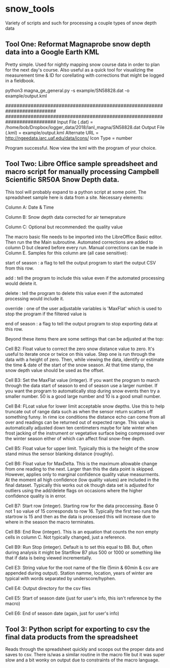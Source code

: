 # snow_tools
Variety of scripts and such for processing a couple types of snow depth data

## Tool One: Reformat Magnaprobe snow depth data into a Google Earth KML
Pretty simple.  Used for nightly mapping snow course data in order to plan for the next day's course.  Also useful as a quick tool for visualizing the measurement time & ID for corellating with corrections that might be logged in a fieldbook.

 python3 magna_ge_general.py -s example/SN58828.dat -o example/output.kml

##########################################################################
##########################################################################
Input File (.dat) =  /home/bob/Dropbox/logger_data/2018/lanl_magna/SN58828.dat
Output File (.kml) =  example/output.kml
Alternate URL =  http://ngeedata.iarc.uaf.edu/data/icons/
Icon Type =  number



Program successful.  Now view the kml with the program of your choice.


## Tool Two: Libre Office sample spreadsheet and macro script for manually processing Campbell Scientific SR50A Snow Depth data.
This tool will probably expand to a python script at some point.  The spreadsheet sample here is data from a site.  Necessary elements:

Column A: Date & Time

Column B: Snow depth data corrected for air temeprature

Column C: Optional but recommended: the quality value

The macro basic file needs to be imported into the LibreOffice Basic editor.  Then run the the Main subroutine.  Automated corrections are added to column D but cleared before every run.  Manual corrections can be made in Column E.  Samples for this column are (all case sensitive):

start of season  : a flag to tell the output program to start the output CSV from this row.

add : tell the program to include this value even if the automated processing would delete it.

delete : tell the program to delete this value even if the automated processing would include it.

override : one of the user adjustable variables is 'MaxFlat' which is used to stop the program if the filtered value is 

end of season : a flag to tell the output program to stop exporting data at this row.

Beyond these items there are some settings that can be adjusted at the top:

Cell B2:  Float value to correct the zero snow distance value to zero.  It's useful to iterate once or twice on this value.  Step one is run through the data with a height of zero.  Then, while viewing the data, identify or estimate the time & date of the start of the snow season. At that time stamp, the snow depth value should be used as the offset.

Cell B3: Set the MaxFlat value (integer).  If you want the program to march through the data start of season to end of season use a larger number.  If you want the program to automatically stop during snow events then try a smaller number.  50 is a good large number and 10 is a good small number.

Cell B4: FLoat value for lower limit acceptable snow depths.  Use this to help truncate out of range data such as when the sensor return scatters off something funny.  In rime ice conditions the distance echo can come from all over and readings can be returned out of expected range.  This value is automatically adjusted down ten centimeters maybe for late winter when frost jacking of the instrument or vegetative surface being compressed over the winter season either of which can affect final snow-free depth.

Cell B5: Float value for upper limit.  Typically this is the height of the snow stand minus the sensor blanking distance (roughly).  

Cell B6: Float value for MaxDelta. This is the maximum allowable change from one reading to the next.  Larger than this the data point is skipped.  However, applies only to marginal confidence quality value measurments.  At the moment all high confidence (low quality values) are included in the final dataset.  Typically this works out ok though data set is adjusted for outliers using the add/delete flags on occasions where the higher confidence quality is in error.

Cell B7: Start row (integer).  Starting row for the data proccessing.  Base 0 not 1 so value of 15 corresponds to row 16.  Typically the first two runs the startrow is 15 and then as the data is processed this will increase due to where in the season the macro terminates.

Cell B8: End Row (integer).  This is an equation that counts the non empty cells in column C.  Not typically changed, just a reference.

Cell B9: Run Stop (integer).  Default is to set this equal to B8.  But, often during analysis it might be StartRow B7 plus 500 or 1000 or something like that if data is being viewed incrementally.

Cell E3: String value for the root name of the file (5min & 60min & csv are appended during output).  Station namme, location, years of winter are typical with words separated by underscore/hyphen.

Cell E4: Output directory for the csv files

Cell E5: Start of season date (just for user's info, this isn't reference by the macro)

Cell E6: End of season date (again, just for user's info)



## Tool 3: Python script for exporting to csv the final data products from the spreadsheet
Reads through the spreadsheet quickly and scoops out the proper data and saves to csv.  There is/was a similar routine in the macro file but it was super slow and a bit wonky on output due to constraints of the macro language.





